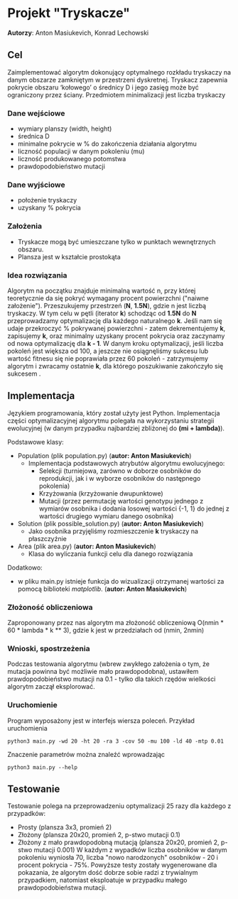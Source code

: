 # Projekt "Tryskacze"

**Autorzy**: Anton Masiukevich, Konrad Lechowski

## Cel
Zaimplementować algorytm dokonujący optymalnego rozkładu tryskaczy na danym obszarze zamkniętym w przestrzeni dyskretnej. Tryskacz zapewnia pokrycie obszaru ‘kołowego’ o średnicy D i jego zasięg może być ograniczony przez ściany. Przedmiotem minimalizacji jest liczba tryskaczy


### Dane wejściowe
* wymiary planszy (width, height)
* średnica D
* minimalne pokrycie w % do zakończenia działania algorytmu
* liczność populacji w danym pokoleniu (mu)
* liczność produkowanego potomstwa
* prawdopodobieństwo mutacji

### Dane wyjściowe
* położenie tryskaczy
* uzyskany % pokrycia

### Założenia
* Tryskacze mogą być umieszczane tylko w punktach wewnętrznych obszaru.
* Plansza jest w kształcie prostokąta


### Idea rozwiązania
Algorytm na początku znajduje minimalną wartość n, przy której teoretycznie da się pokryć wymagany procent powierzchni ("naiwne założenie"). Przeszukujemy przestrzeń (**N**, **1.5N**), gdzie n jest liczbą tryskaczy. W tym celu w pętli (iterator **k**) schodząc od **1.5N** do **N** przeprowadzamy optymalizację dla każdego naturalnego **k**. Jeśli nam się udaje przekroczyć % pokrywanej powierzchni - zatem dekrementujemy **k**, zapisujemy **k**, oraz minimalny uzyskany procent pokrycia oraz zaczynamy od nowa optymalizację dla **k - 1**. W danym kroku optymalizacji, jeśli liczba pokoleń jest większa od 100, a jeszcze nie osiągnęliśmy sukcesu lub wartość fitnesu się nie poprawiała przez 60 pokoleń - zatrzymujemy algorytm i zwracamy ostatnie **k**, dla którego poszukiwanie zakończyło się sukcesem .


## Implementacja

Językiem programowania, który został użyty jest Python.
Implementacja części optymalizacyjnej algorytmu polegała na wykorzystaniu strategii ewolucyjnej (w danym przypadku najbardziej zbliżonej do **(mi + lambda)**). 

Podstawowe klasy:
* Population (plik population.py) (**autor: Anton Masiukevich**)
    + Implementacja podstawowych atrybutów algorytmu ewolucyjnego:
        - Selekcji (turniejowa, zarówno w doborze osobników do reprodukcji, jak i w wyborze osobników do następnego pokolenia)
        - Krzyżowania (krzyżowanie dwupunktowe)
        - Mutacji (przez permutację wartości genotypu jednego z wymiarów osobnika i dodania losowej wartości {-1, 1} do jednej z wartości drugiego wymiaru danego osobnika)
* Solution (plik possible_solution.py) (**autor: Anton Masiukevich**)
    + Jako osobnika przyjęliśmy rozmieszczenie **k** tryskaczy na płaszczyźnie
* Area (plik area.py) (**autor: Anton Masiukevich**)
    + Klasa do wyliczania funkcji celu dla danego rozwiązania

Dodatkowo:
* w pliku main.py istnieje funkcja do wizualizacji otrzymanej wartości za pomocą biblioteki _matplotlib_. (**autor: Anton Masiukevich**)

### Złożoność obliczeniowa
Zaproponowany przez nas algorytm ma złożoność obliczeniową O(nmin * 60 * lambda * k ** 3), gdzie k jest w przedziałach od (nmin, 2nmin)

### Wnioski, spostrzeżenia

Podczas testowania algorytmu (wbrew zwykłego założenia o tym, że mutacja powinna być możliwie mało prawdopodobna), ustawiłem prawdopodobieństwo mutacji na 0.1 - tylko dla takich rzędów wielkości algorytm zaczął eksplorować.

### Uruchomienie
Program wyposażony jest w interfejs wiersza poleceń.
Przykład uruchomienia
```
python3 main.py -wd 20 -ht 20 -ra 3 -cov 50 -mu 100 -ld 40 -mtp 0.01
```
Znaczenie parametrów można znaleźć wprowadzając
```
python3 main.py --help
```

## Testowanie
Testowanie polega na przeprowadzeniu optymalizacji 25 razy dla każdego z przypadków:
* Prosty (plansza 3x3, promień 2)
* Złożony (plansza 20x20, promień 2, p-stwo mutacji 0.1)
* Złożony z mało prawdopodobną mutacją (plansza 20x20, promień 2, p-stwo mutacji 0.001)
W każdym z wypadków liczba osobników w danym pokoleniu wyniosła 70, liczba "nowo narodzonych" osobników - 20 i procent pokrycia - 75%. 
Powyższe testy zostały wygenerowane dla pokazania, że algorytm dość dobrze sobie radzi z trywialnym przypadkiem, natomiast eksploatuje w przypadku małego prawdopodobieństwa mutacji.
